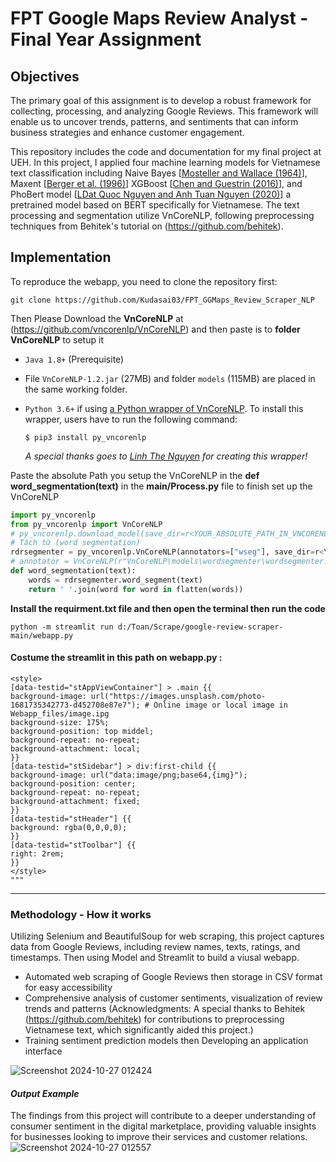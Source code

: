 # **FPT Google Maps Review Analyst - Final Year Assignment**

## **Objectives**

The primary goal of this assignment is to develop a robust framework for collecting, processing, and analyzing Google Reviews. This framework will enable us to uncover trends, patterns, and sentiments that can inform business strategies and enhance customer engagement.

This repository includes the code and documentation for my final project at UEH. In this project, I applied four machine learning models for Vietnamese text classification including Naive Bayes [[Mosteller and Wallace (1964)](https://www.tandfonline.com/doi/abs/10.1080/01621459.1963.10500849)], Maxent [[Berger et al. (1996)](https://dl.acm.org/doi/10.5555/234285.234289)] XGBoost [[Chen and Guestrin (2016)](https://dl.acm.org/doi/10.1145/2939672.2939785)], and PhoBert model [[LDat Quoc Nguyen and Anh Tuan Nguyen (2020)](https://arxiv.org/abs/2003.00744)] a pretrained model based on BERT specifically for Vietnamese. The text processing and segmentation utilize VnCoreNLP, following preprocessing techniques from Behitek's tutorial on (https://github.com/behitek).

## Implementation 

To reproduce the webapp,  you need to clone the repository first:

```
git clone https://github.com/Kudasai03/FPT_GGMaps_Review_Scraper_NLP
```
Then Please Download the **VnCoreNLP** at (https://github.com/vncorenlp/VnCoreNLP) and then paste is to **folder VnCoreNLP** to setup it
- `Java 1.8+` (Prerequisite)
- File  `VnCoreNLP-1.2.jar` (27MB) and folder `models` (115MB) are placed in the same working folder.
- `Python 3.6+` if using [a Python wrapper of VnCoreNLP](https://github.com/thelinhbkhn2014/VnCoreNLP_Wrapper). To install this wrapper, users have to run the following command:

    `$ pip3 install py_vncorenlp` 
    
    _A special thanks goes to [Linh The Nguyen](https://github.com/thelinhbkhn2014) for creating this wrapper!_
  
Paste the absolute Path you setup the VnCoreNLP in the **def word_segmentation(text)** in the **main/Process.py** file to finish set up the VnCoreNLP

```python
import py_vncorenlp
from py_vncorenlp import VnCoreNLP
# py_vncorenlp.download_model(save_dir=r<YOUR_ABSOLUTE_PATH_IN_VNCORENLP_FOLDER) 
# Tách từ (word segmentation)
rdrsegmenter = py_vncorenlp.VnCoreNLP(annotators=["wseg"], save_dir=r<YOUR_ABSOLUTE_PATH_IN_VNCORENLP_FOLDER>)
# annotator = VnCoreNLP(r"VnCoreNLP\models\wordsegmenter\wordsegmenter.rdr", annotators="wseg") 
def word_segmentation(text):
    words = rdrsegmenter.word_segment(text)
    return ' '.join(word for word in flatten(words))

```

**Install the requirment.txt file and then open the terminal then run the code**

```
python -m streamlit run d:/Toan/Scrape/google-review-scraper-main/webapp.py
```
#### Costume the streamlit in this path on webapp.py :
```page_bg_img = f"""
<style>
[data-testid="stAppViewContainer"] > .main {{
background-image: url("https://images.unsplash.com/photo-1681735342773-d452708e87e7"); # Online image or local image in Webapp_files/image.ipg
background-size: 175%;
background-position: top middel;
background-repeat: no-repeat;
background-attachment: local;
}}
[data-testid="stSidebar"] > div:first-child {{
background-image: url("data:image/png;base64,{img}");
background-position: center; 
background-repeat: no-repeat;
background-attachment: fixed;
}}
[data-testid="stHeader"] {{
background: rgba(0,0,0,0);
}}
[data-testid="stToolbar"] {{
right: 2rem;
}}
</style>
"""
```
---
### Methodology - How it works

Utilizing Selenium and BeautifulSoup for web scraping, this project captures data from Google Reviews, including review names, texts, ratings, and timestamps. Then using Model and Streamlit to build a viusal webapp.

- Automated web scraping of Google Reviews then storage in CSV format for easy accessibility
- Comprehensive analysis of customer sentiments, visualization of review trends and patterns (Acknowledgments: A special thanks to Behitek (https://github.com/behitek) for contributions to preprocessing Vietnamese text, which significantly aided this project.)
- Training sentiment prediction models then Developing an application interface

![Screenshot 2024-10-27 012424](https://github.com/user-attachments/assets/2524fed0-7003-4398-9c4a-db7e99be23da)

#### ***Output Example***
The findings from this project will contribute to a deeper understanding of consumer sentiment in the digital marketplace, providing valuable insights for businesses looking to improve their services and customer relations.
![Screenshot 2024-10-27 012557](https://github.com/user-attachments/assets/e1b02824-5717-43c6-a73c-6f0121331850)
